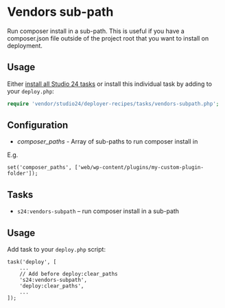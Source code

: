 # Vendors sub-path

Run composer install in a sub-path. This is useful if you have a composer.json file outside of the project root that 
you want to install on deployment.

## Usage

Either [install all Studio 24 tasks](../README.md#installation) or install this individual task by adding to your `deploy.php`:

```php
require 'vendor/studio24/deployer-recipes/tasks/vendors-subpath.php';
```

## Configuration
* _composer_paths_ - Array of sub-paths to run composer install in

E.g. 

```
set('composer_paths', ['web/wp-content/plugins/my-custom-plugin-folder']);
```

## Tasks

- `s24:vendors-subpath` – run composer install in a sub-path


## Usage

Add task to your `deploy.php` script:

```
task('deploy', [
    ...
    // Add before deploy:clear_paths
    's24:vendors-subpath',
    'deploy:clear_paths',
    ...
]);
```
